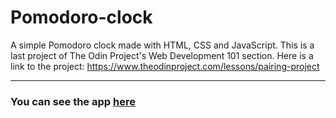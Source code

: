 # Pomodoro-clock

A simple Pomodoro clock made with HTML, CSS and JavaScript. This is a last project of The Odin Project's Web Development 101 section. Here is a link to the project: https://www.theodinproject.com/lessons/pairing-project

---

### You can see the app [here](https://m-rejdych.github.io/Pomodoro-clock/)

